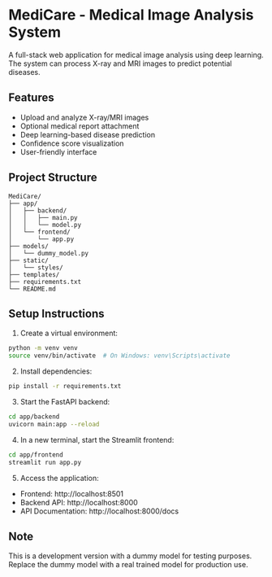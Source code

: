 # MediCare - Medical Image Analysis System

A full-stack web application for medical image analysis using deep learning. The system can process X-ray and MRI images to predict potential diseases.

## Features

- Upload and analyze X-ray/MRI images
- Optional medical report attachment
- Deep learning-based disease prediction
- Confidence score visualization
- User-friendly interface

## Project Structure

```
MediCare/
├── app/
│   ├── backend/
│   │   ├── main.py
│   │   └── model.py
│   └── frontend/
│       └── app.py
├── models/
│   └── dummy_model.py
├── static/
│   └── styles/
├── templates/
├── requirements.txt
└── README.md
```

## Setup Instructions

1. Create a virtual environment:
```bash
python -m venv venv
source venv/bin/activate  # On Windows: venv\Scripts\activate
```

2. Install dependencies:
```bash
pip install -r requirements.txt
```

3. Start the FastAPI backend:
```bash
cd app/backend
uvicorn main:app --reload
```

4. In a new terminal, start the Streamlit frontend:
```bash
cd app/frontend
streamlit run app.py
```

5. Access the application:
- Frontend: http://localhost:8501
- Backend API: http://localhost:8000
- API Documentation: http://localhost:8000/docs

## Note

This is a development version with a dummy model for testing purposes. Replace the dummy model with a real trained model for production use. 